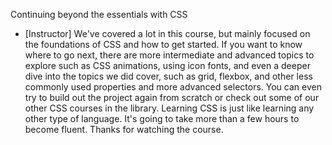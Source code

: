 Continuing beyond the essentials with CSS
- [Instructor] We've covered a lot in this course, but mainly focused on the foundations of CSS and how to get started. If you want to know where to go next, there are more intermediate and advanced topics to explore such as CSS animations, using icon fonts, and even a deeper dive into the topics we did cover, such as grid, flexbox, and other less commonly used properties and more advanced selectors. You can even try to build out the project again from scratch or check out some of our other CSS courses in the library. Learning CSS is just like learning any other type of language. It's going to take more than a few hours to become fluent. Thanks for watching the course.